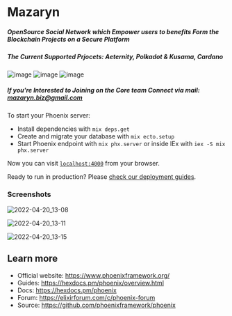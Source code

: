 # Mazaryn

##### OpenSource Social Network which Empower users to benefits Form the Blockchain Projects on a Secure Platform

##### The Current Supported Prjocets: Aeternity, Polkadot & Kusama, Cardano
![image](https://user-images.githubusercontent.com/59366270/186896803-758f2184-c684-4edc-bbd0-7077c9362cc7.png)  ![image](https://user-images.githubusercontent.com/59366270/186897424-1f0f45a6-7fba-4282-addf-f6a13b71f552.png) ![image](https://user-images.githubusercontent.com/59366270/186899085-265ee32e-5b39-431a-b62e-3d490e572991.png)




##### If you're Interested to Joining on the Core team Connect via mail: mazaryn.biz@gmail.com

To start your Phoenix server:

  * Install dependencies with `mix deps.get`
  * Create and migrate your database with `mix ecto.setup`
  * Start Phoenix endpoint with `mix phx.server` or inside IEx with `iex -S mix phx.server`

Now you can visit [`localhost:4000`](http://localhost:4000) from your browser.

Ready to run in production? Please [check our deployment guides](https://hexdocs.pm/phoenix/deployment.html).


### Screenshots 

![2022-04-20_13-08](https://user-images.githubusercontent.com/59366270/166201589-1b2b932d-5c54-4297-83ac-259b85885e50.png)

![2022-04-20_13-11](https://user-images.githubusercontent.com/59366270/166201622-2d4b236c-4be9-4f2d-bd99-7f4c8104ec9c.png)

![2022-04-20_13-15](https://user-images.githubusercontent.com/59366270/166201651-1b441cad-cf5f-462c-8ce1-8ac3aa2fd43d.png)

## Learn more

  * Official website: https://www.phoenixframework.org/
  * Guides: https://hexdocs.pm/phoenix/overview.html
  * Docs: https://hexdocs.pm/phoenix
  * Forum: https://elixirforum.com/c/phoenix-forum
  * Source: https://github.com/phoenixframework/phoenix

